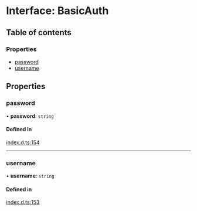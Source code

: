 # Interface: BasicAuth

## Table of contents

### Properties

- [password](BasicAuth.md#password)
- [username](BasicAuth.md#username)

## Properties

### password

• **password**: `string`

#### Defined in

[index.d.ts:154](https://github.com/mostafa/xk6-kafka/blob/6551819/index.d.ts#L154)

___

### username

• **username**: `string`

#### Defined in

[index.d.ts:153](https://github.com/mostafa/xk6-kafka/blob/6551819/index.d.ts#L153)
